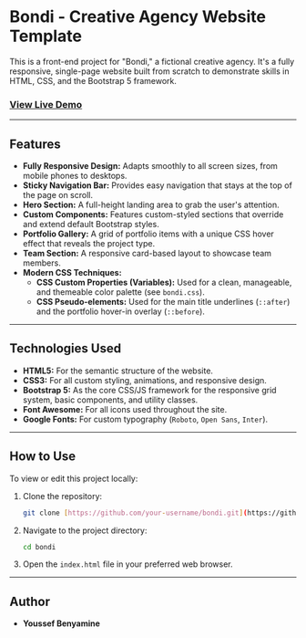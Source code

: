 # Bondi - Creative Agency Website Template

This is a front-end project for "Bondi," a fictional creative agency. It's a fully responsive, single-page website built from scratch to demonstrate skills in HTML, CSS, and the Bootstrap 5 framework.



### [View Live Demo](https://your-username.github.io/bondi/)


---

## Features

* **Fully Responsive Design:** Adapts smoothly to all screen sizes, from mobile phones to desktops.
* **Sticky Navigation Bar:** Provides easy navigation that stays at the top of the page on scroll.
* **Hero Section:** A full-height landing area to grab the user's attention.
* **Custom Components:** Features custom-styled sections that override and extend default Bootstrap styles.
* **Portfolio Gallery:** A grid of portfolio items with a unique CSS hover effect that reveals the project type.
* **Team Section:** A responsive card-based layout to showcase team members.
* **Modern CSS Techniques:**
    * **CSS Custom Properties (Variables):** Used for a clean, manageable, and themeable color palette (see `bondi.css`).
    * **CSS Pseudo-elements:** Used for the main title underlines (`::after`) and the portfolio hover-in overlay (`::before`).

---

## Technologies Used

* **HTML5:** For the semantic structure of the website.
* **CSS3:** For all custom styling, animations, and responsive design.
* **Bootstrap 5:** As the core CSS/JS framework for the responsive grid system, basic components, and utility classes.
* **Font Awesome:** For all icons used throughout the site.
* **Google Fonts:** For custom typography (`Roboto`, `Open Sans`, `Inter`).

---

## How to Use

To view or edit this project locally:

1.  Clone the repository:
    ```sh
    git clone [https://github.com/your-username/bondi.git](https://github.com/your-username/bondi.git)
    ```
2.  Navigate to the project directory:
    ```sh
    cd bondi
    ```
3.  Open the `index.html` file in your preferred web browser.

---

## Author

* **Youssef Benyamine** 
